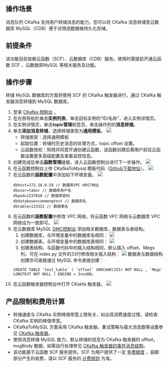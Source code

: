 ## 操作场景

消息队列 CKafka 支持用户转储消息的能力，您可以将 CKafka 消息转储至云数据库 MySQL（CDB）便于对筛选数据做持久化存储。

## 前提条件

该功能目前依赖云函数（SCF）、云数据库（CDB）服务。使用时需提前开通云函数 SCF ，云数据库MySQL 等相关服务及功能。

## 操作步骤

转储 MySQL 数据库的方案将使用 SCF 的 CKafka 触发器进行，通过 CKafka 触发器消息转储到  MySQL 数据库。

1. 登录 [CKafka 控制台](https://console.cloud.tencent.com/ckafka) 。
2. 在左侧导航栏单击**实例列表**，单击目标实例的“ID/名称”，进入实例详情页。
3. 在实例详情页，单击**topic管理**标签页，单击操作列的**消息转储**。
4. 单击**添加消息转储**，选择转储类型为**通用模板**。
![](https://qcloudimg.tencent-cloud.cn/raw/c246a9fdbf80859ba960b8fb30545202.png)
   - 转储类型：选择通用模板
   - 起始位置：转储时历史消息的处理方式，topic offset 设置。
   - 云函数授权：知晓并同意开通创建云函数，该函数创建后需用户前往云函数设置更多高级配置及查看监控信息。
5. 创建完成后单击**函数管理**链接，进入云函数控制台进行下一步操作。
![](https://qcloudimg.tencent-cloud.cn/raw/205da6c328f3312db3a507868ec89e99.png)
6. 在云函数控制台上传 CKafkaToMysql 模板代码（[Github下载地址](https://github.com/tencentyun/scf-demo-repo/tree/master/Python2.7-CkafkaToMysql)）。
   ![](https://main.qcloudimg.com/raw/41dce628f44c633eb8ff83a2197f97e8.png)
7. 在云函数的**函数配置**中添加如下环境变量。
   ![](https://main.qcloudimg.com/raw/a909865f3c7f3564505ab4d5e4ef240e.png)
   ```
   dbhost=172.16.0.59 // 数据库VPC HOST地址
   dbuser=tabor // 数据库用户名
   dbpwd=1237018 // 数据库密码
   dbdatabase=canmengtest // 数据库名
   dbtable=123321 // 数据表名
   ```
8. 在云函数的**函数配置**中修改 VPC 网络，将云函数 VPC 网络与云数据库 VPC 网络设为一致即可。
![](https://qcloudimg.tencent-cloud.cn/raw/08d3bde73c6666af3457b96ac007e92a.png)
9. 在云数据库 MySQL [DMC控制台](https://gz-dmc.cloud.tencent.com/v2/) 添加相关数据库，数据表与表结构。
   1. 创建数据库，与环境变量中的数据库名相同：
![](https://qcloudimg.tencent-cloud.cn/raw/714baaab76f7d01ab24931ffd55ae7c7.png)
   2. 创建数据表，与环境变量中的数据库表相同：
![](https://qcloudimg.tencent-cloud.cn/raw/2c6e6620f402455bcf86f6f7e03c5576.png)
   3. 创建表结构，与函数代码中的插入结构相同，默认插入 offset、Megs 列，可在 index.py 文件的33行修改相关插入结构：
![](https://qcloudimg.tencent-cloud.cn/raw/232186ebb53a2b3fd0f30430f4c7fd4f.png)
     数据表与数据结构创建亦可直接通过 MySQL 命令直接创建：
     ```
     CREATE TABLE `test_table` ( `offset` VARCHAR(255) NOT NULL , `Megs` LONGTEXT NOT NULL ) ENGINE = InnoDB;
     ```
10. 在云函数触发器控制台中打开 CKakfa 触发器。
![](https://qcloudimg.tencent-cloud.cn/raw/f7a532c94f31d30d742b1890644d07c0.png)


## 产品限制和费用计算

- 转储速度与 CKafka 实例峰值带宽上限有关，如出现消费速度过慢，请检查 CKafka 实例的峰值带宽。
- CKafkaToMySQL 方案采用 CKafka 触发器，重试策略与最大消息数等设置参见 [CKafka 触发器](https://cloud.tencent.com/document/product/583/17530)。
- 使用消息转储 MySQL 能力，默认转储的信息为 CKafka 触发器的 offset，msgBody 数据，如需自行处理参见 [CKafka 触发器的事件消息结构](https://cloud.tencent.com/document/product/583/17530#ckafka-.E8.A7.A6.E5.8F.91.E5.99.A8.E7.9A.84.E4.BA.8B.E4.BB.B6.E6.B6.88.E6.81.AF.E7.BB.93.E6.9E.84)。 
- 该功能基于云函数 SCF 服务提供。SCF 为用户提供了一定 [免费额度](https://cloud.tencent.com/document/product/583/12282) ，超额部分产生的收费，请以 SCF 服务的 [计费规则](https://cloud.tencent.com/document/product/583/17299) 为准。

